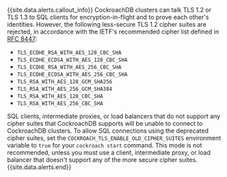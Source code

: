 {{site.data.alerts.callout_info}}
CockroachDB clusters can talk TLS 1.2 or TLS 1.3 to SQL clients for encryption-in-flight and to prove each other's identities. However, the following less-secure TLS 1.2 cipher suites are rejected, in accordance with the IETF's recommended cipher list defined in [RFC 8447](https://datatracker.ietf.org/doc/html/rfc8447):

- `TLS_ECDHE_RSA_WITH_AES_128_CBC_SHA`
- `TLS_ECDHE_ECDSA_WITH_AES_128_CBC_SHA`
- `TLS_ECDHE_RSA_WITH_AES_256_CBC_SHA`
- `TLS_ECDHE_ECDSA_WITH_AES_256_CBC_SHA`
- `TLS_RSA_WITH_AES_128_GCM_SHA256`
- `TLS_RSA_WITH_AES_256_GCM_SHA384`
- `TLS_RSA_WITH_AES_128_CBC_SHA`
- `TLS_RSA_WITH_AES_256_CBC_SHA`

SQL clients, intermediate proxies, or load balancers that do not support any cipher suites that CockroachDB supports will be unable to connect to CockroachDB clusters. To allow SQL connections using the deprecated cipher suites, set the `COCKROACH_TLS_ENABLE_OLD_CIPHER_SUITES` environment variable to `true` for your `cockroach start` command. This mode is not recommended, unless you must use a client, intermediate proxy, or load balancer that doesn't support any of the more secure cipher suites.
{{site.data.alerts.end}}
